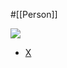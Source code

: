 #[[Person]]

![](https://pbs.twimg.com/profile_images/1439030838440587270/GW8mQETS_400x400.jpg)

- [X](https://twitter.com/VaughnVernon)